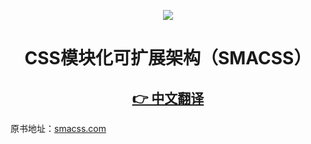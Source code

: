 <p align="center"><img src="https://smacss-zh.vercel.app/logo.png"></p>

<h1 align="center">CSS模块化可扩展架构（SMACSS）</h1>

<h2 align="center">
  <a href="https://smacss-zh.darkernel.com/">👉 中文翻译</a>
</h2>

原书地址：[smacss.com](http://smacss.com/)


